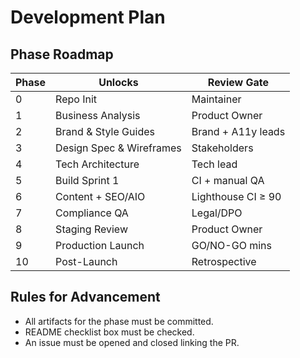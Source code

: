 <!-- summary: Development roadmap for Legs on The Ground -->

# Development Plan

## Phase Roadmap

| Phase | Unlocks                  | Review Gate        |
| ----- | ------------------------ | ------------------ |
| 0     | Repo Init                | Maintainer         |
| 1     | Business Analysis        | Product Owner      |
| 2     | Brand & Style Guides     | Brand + A11y leads |
| 3     | Design Spec & Wireframes | Stakeholders       |
| 4     | Tech Architecture        | Tech lead          |
| 5     | Build Sprint 1           | CI + manual QA     |
| 6     | Content + SEO/AIO        | Lighthouse CI ≥ 90 |
| 7     | Compliance QA            | Legal/DPO          |
| 8     | Staging Review           | Product Owner      |
| 9     | Production Launch        | GO/NO-GO mins      |
| 10    | Post-Launch              | Retrospective      |

## Rules for Advancement

- All artifacts for the phase must be committed.
- README checklist box must be checked.
- An issue must be opened and closed linking the PR.
